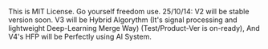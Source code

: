 This is MIT License. Go yourself freedom use.
25/10/14: V2 will be stable version soon. V3 will be Hybrid Algorythm (It's signal processing and lightweight Deep-Learning Merge Way) (Test/Product-Ver is on-ready), And V4's HFP will be Perfectly using AI System.
